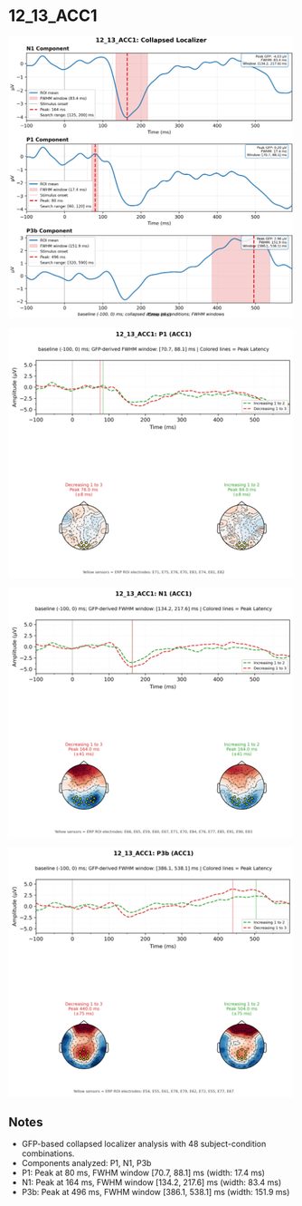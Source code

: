 # 12_13_ACC1

![figure](docs/assets/plots/12_13_ACC1/12_13_ACC1-collapsed_localizer.png)

![figure](docs/assets/plots/12_13_ACC1/12_13_ACC1-P1.png)

![figure](docs/assets/plots/12_13_ACC1/12_13_ACC1-N1.png)

![figure](docs/assets/plots/12_13_ACC1/12_13_ACC1-P3b.png)


## Notes

- GFP-based collapsed localizer analysis with 48 subject-condition combinations.
- Components analyzed: P1, N1, P3b
- P1: Peak at 80 ms, FWHM window [70.7, 88.1] ms (width: 17.4 ms)
- N1: Peak at 164 ms, FWHM window [134.2, 217.6] ms (width: 83.4 ms)
- P3b: Peak at 496 ms, FWHM window [386.1, 538.1] ms (width: 151.9 ms)
